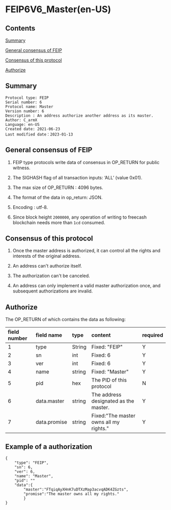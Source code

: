 # FEIP6V6_Master(en-US)

## Contents

[Summary](#summary)

[General consensus of FEIP](#general-consensus-of-feip)

[Consensus of this protocol](#consensus-of-this-protocol)

[Authorize](#authorize)



## Summary

```
Protocol type: FEIP
Serial number: 6
Protocol name: Master
Version number: 6
Description : An address authorize another address as its master.
Author: C_armX
Language: en-US
Created date: 2021-06-23
Last modified date：2023-01-13

```

## General consensus of FEIP

1. FEIP type protocols write data of consensus in OP_RETURN for public witness.

2. The SIGHASH flag of all transaction inputs: ‘ALL’ (value 0x01).

3. The max size of OP_RETURN : 4096 bytes.

4. The format of the data in op_return: JSON.

5. Encoding : utf-8.

6. Since block height `2000000`, any operation of writing to freecash blockchain needs more than `1cd` consumed.

## Consensus of this protocol

1. Once the master address is authorized, it can control all the rights and interests of the original address.

2. An address can't authorize itself.

3. The authorization can't be canceled.

4. An address can only implement a valid master authorization once, and subsequent authorizations are invalid.


## Authorize

The OP_RETURN of which contains the data as following:

|field number|field name|type|content|required|
|:----|:----|:----|:----|:----|
|1|type|String|Fixed: "FEIP"|Y|
|2|sn|int|Fixed: 6|Y|
|3|ver|int|Fixed: 6|Y|
|4|name|string|Fixed: "Master"|Y|
|5|pid|hex|The PID of this protocol|N|
|6|data.master|string|The address designated as the master.|Y|
|7|data.promise|string|Fixed:"The master owns all my rights."|Y|

## Example of a authorization

```
{
    "type": "FEIP",
    "sn": 6,
    "ver": 6,
    "name": "Master",
    "pid": ""
    "data":{
        "master":"FTqiqAyXHnK7uDTXzMap3acvqADK4ZGzts",
        "promise":"The master owns all my rights."
        }
}
```